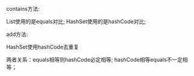 contains方法:

List使用的是equals对比; HashSet使用的是hashCode对比;

add方法:

HashSet使用hashCode去重复



两者关系：equals相等则hashCode必定相等; hashCode相等equals不一定相等；